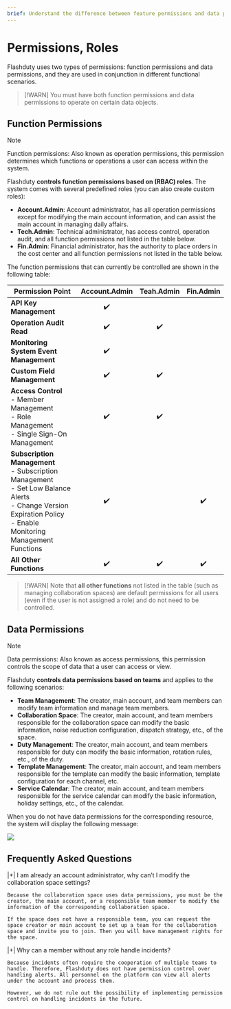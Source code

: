 ```yaml
---
brief: Understand the difference between feature permissions and data permissions
---
```


# Permissions, Roles

Flashduty uses two types of permissions: function permissions and data permissions, and they are used in conjunction in different functional scenarios.

> [!WARN]
> You must have both function permissions and data permissions to operate on certain data objects.

## Function Permissions
> [!NOTE]
> Function permissions: Also known as operation permissions, this permission determines which functions or operations a user can access within the system.

Flashduty **controls function permissions based on (RBAC) roles**. The system comes with several predefined roles (you can also create custom roles):

- **Account.Admin**: Account administrator, has all operation permissions except for modifying the main account information, and can assist the main account in managing daily affairs.
- **Tech.Admin**: Technical administrator, has access control, operation audit, and all function permissions not listed in the table below.
- **Fin.Admin**: Financial administrator, has the authority to place orders in the cost center and all function permissions not listed in the table below.

The function permissions that can currently be controlled are shown in the following table:

| Permission Point | Account.Admin | Teah.Admin | Fin.Admin |
| ------------ | :--------: | :--------:  | :--------: |
| **API Key Management**    | ✔️       |            |            |
| **Operation Audit Read**     | ✔️ | ✔️ |  |
| **Monitoring System Event Management**    | ✔️ |  |  |
| **Custom Field Management**    | ✔️ | ✔️ |  |
| **Access Control** <br> - Member Management<br> - Role Management<br> - Single Sign-On Management     | ✔️ | ✔️ |  |
| **Subscription Management** <br> - Subscription Management<br> - Set Low Balance Alerts<br> - Change Version Expiration Policy<br> - Enable Monitoring Management Functions    | ✔️ |  | ✔️ |
| **All Other Functions** | ✔️ | ✔️ | ✔️ |

> [!WARN]
> Note that **all other functions** not listed in the table (such as managing collaboration spaces) are default permissions for all users (even if the user is not assigned a role) and do not need to be controlled.

## Data Permissions
> [!NOTE]
> Data permissions: Also known as access permissions, this permission controls the scope of data that a user can access or view.

Flashduty **controls data permissions based on teams** and applies to the following scenarios:

- **Team Management**: The creator, main account, and team members can modify team information and manage team members.
- **Collaboration Space**: The creator, main account, and team members responsible for the collaboration space can modify the basic information, noise reduction configuration, dispatch strategy, etc., of the space.
- **Duty Management**: The creator, main account, and team members responsible for duty can modify the basic information, rotation rules, etc., of the duty.
- **Template Management**: The creator, main account, and team members responsible for the template can modify the basic information, template configuration for each channel, etc.
- **Service Calendar**: The creator, main account, and team members responsible for the service calendar can modify the basic information, holiday settings, etc., of the calendar.

When you do not have data permissions for the corresponding resource, the system will display the following message:

![](https://fcimg.i18n.site/zh/flashduty/feature/permission/1.avif)

## Frequently Asked Questions

|+| I am already an account administrator, why can’t I modify the collaboration space settings?

    Because the collaboration space uses data permissions, you must be the creator, the main account, or a responsible team member to modify the information of the corresponding collaboration space.

    If the space does not have a responsible team, you can request the space creator or main account to set up a team for the collaboration space and invite you to join. Then you will have management rights for the space.

|+| Why can a member without any role handle incidents?

    Because incidents often require the cooperation of multiple teams to handle. Therefore, Flashduty does not have permission control over handling alerts. All personnel on the platform can view all alerts under the account and process them.

    However, we do not rule out the possibility of implementing permission control on handling incidents in the future.